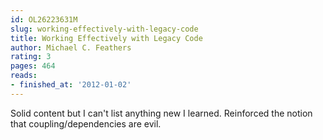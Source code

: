 ```yaml
---
id: OL26223631M
slug: working-effectively-with-legacy-code
title: Working Effectively with Legacy Code
author: Michael C. Feathers
rating: 3
pages: 464
reads:
- finished_at: '2012-01-02'
---
```

Solid content but I can't list anything new I learned. Reinforced the notion that coupling/dependencies are evil.
